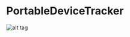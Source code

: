 # PortableDeviceTracker

![alt tag](https://dl.dropboxusercontent.com/u/3085879/Works/gihub/device/device_tracker.png)
